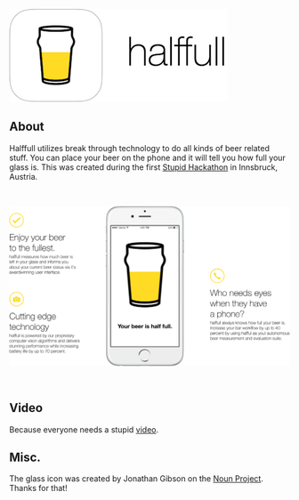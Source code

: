 ![halfful icon](https://raw.githubusercontent.com/danieldenkt/halffull/635e958e5246d7d065c5f4f4450a38c325ae8ab6/Resources/halffull-icon.png)

## About 
Halffull utilizes break through technology to do all kinds of beer related stuff.
You can place your beer on the phone and it will tell you how full your glass is. 
This was created during the first [Stupid Hackathon](http://www.stupidhackathon.at) in Innsbruck, Austria. 

<br>

![halfful overview](https://raw.githubusercontent.com/danieldenkt/halffull/635e958e5246d7d065c5f4f4450a38c325ae8ab6/Resources/halffull-overview.png)

<br>

## Video
Because everyone needs a stupid [video](https://www.youtube.com/watch?v=DbSoIF4GWy0).

## Misc.
The glass icon was created by Jonathan Gibson on the [Noun Project](https://thenounproject.com/term/pint-glass/13499).
Thanks for that!
